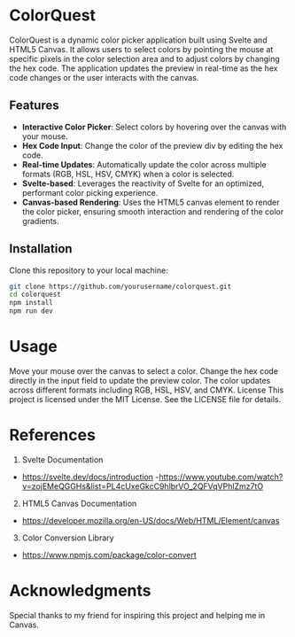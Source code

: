 # ColorQuest

ColorQuest is a dynamic color picker application built using Svelte and HTML5 Canvas. It allows users to select colors by pointing the mouse at specific pixels in the color selection area and to adjust colors by changing the hex code. The application updates the preview in real-time as the hex code changes or the user interacts with the canvas.

## Features

- **Interactive Color Picker**: Select colors by hovering over the canvas with your mouse.
- **Hex Code Input**: Change the color of the preview div by editing the hex code.
- **Real-time Updates**: Automatically update the color across multiple formats (RGB, HSL, HSV, CMYK) when a color is selected.
- **Svelte-based**: Leverages the reactivity of Svelte for an optimized, performant color picking experience.
- **Canvas-based Rendering**: Uses the HTML5 canvas element to render the color picker, ensuring smooth interaction and rendering of the color gradients.


## Installation

Clone this repository to your local machine:

```bash
git clone https://github.com/yourusername/colorquest.git
cd colorquest
npm install
npm run dev
```

# Usage
Move your mouse over the canvas to select a color.
Change the hex code directly in the input field to update the preview color.
The color updates across different formats including RGB, HSL, HSV, and CMYK.
License
This project is licensed under the MIT License. See the LICENSE file for details.

# References
1. Svelte Documentation 
- https://svelte.dev/docs/introduction
-https://www.youtube.com/watch?v=zojEMeQGGHs&list=PL4cUxeGkcC9hlbrVO_2QFVqVPhlZmz7tO
2. HTML5 Canvas Documentation
  - https://developer.mozilla.org/en-US/docs/Web/HTML/Element/canvas
3. Color Conversion Library
  - https://www.npmjs.com/package/color-convert  

# Acknowledgments
Special thanks to my friend for inspiring this project and helping me in Canvas.
